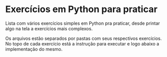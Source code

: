 # Exercícios em Python para praticar
Lista com vários exercícios simples em Python pra praticar, desde printar algo na tela a exercícios mais complexos.

Os arquivos estão separados por pastas com seus respectívos exercícios. No topo de cada exercício está a instrução para executar e logo abaixo a implementação do mesmo.
